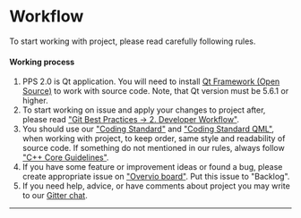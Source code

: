 # Workflow
  To start working with project, please read carefully following rules.
  #### Working process
  1.  PPS 2.0 is Qt application. You will need to install [Qt Framework (Open Source)](https://www.qt.io/download-open-source/) to work with source code. Note, that Qt version must be 5.6.1 or higher.
  2.  To start working on issue and apply your changes to project after, please read ["Git Best Practices -> 2. Developer Workflow"](https://alexchmykhalo.gitbooks.io/pllug-presentation-system-2-documents-and-specifi/content/doc/workflow/git_best_practices.html).
  3.  You should use our ["Coding Standard"](https://alexchmykhalo.gitbooks.io/pllug-presentation-system-2-documents-and-specifi/content/doc/workflow/coding_standard.html) and ["Coding Standard QML"](), when working with project, to keep order, same style and readability of source code. If something do not mentioned in our rules, always follow ["C++ Core Guidelines"](https://github.com/isocpp/CppCoreGuidelines/blob/master/CppCoreGuidelines.md).
  4.  If you have some feature or improvement ideas or found a bug, please create appropriate issue on ["Overvio board"](https://overv.io/PLLUG/pllug-presentation-system-2/board/). Put this issue to "Backlog".
  5.  If you need help, advice, or have comments about project you may write to our [Gitter chat](https://gitter.im/PLLUG/pllug-presentation-system-2?utm_source=badge&utm_medium=badge&utm_campaign=pr-badge&utm_content=badge).
    
  ***  
    

  

